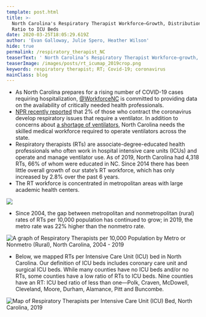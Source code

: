 ```yaml
---
template: post.html
title: >-
  North Carolina's Respiratory Therapist Workforce—Growth, Distribution and
  Ratio to ICU Beds  
date: 2020-03-25T18:05:29.619Z
author: 'Evan Galloway, Julie Spero, Heather Wilson'
hide: true
permalink: /respiratory_therapist_NC
teaserText: ' North Carolina’s Respiratory Therapist Workforce—growth, distribution and ratio to ICU beds  '
teaserImage: /images/posts/rt_icumap_2019crop.png
keywords: respiratory therapist; RT; Covid-19; coronavirus
mainClass: blog
---
```


  * As North Carolina prepares for a rising number of COVID-19 cases requiring hospitalization, [@WorkforceNC](https://twitter.com/WorkforceNC) is committed to providing data on the availability of critically needed health professionals.  
  * [NPR recently reported](https://www.npr.org/2020/03/19/818192507/are-there-enough-skilled-medical-workers-to-run-ventilators) that 2% of those who contract the coronavirus develop respiratory issues that require a ventilator.  In addition to concerns about [a shortage of ventilators](https://www.nytimes.com/2020/03/18/business/coronavirus-ventilator-shortage.html), North Carolina needs the skilled medical workforce required to operate ventilators across the state.
  * Respiratory therapists (RTs) are associate-degree-educated health professionals who often work in hospital intensive care units (ICUs) and operate and manage ventilator use. As of 2019, North Carolina had 4,318 RTs, 66% of whom were educated in NC. Since 2014 there has been little overall growth of our state’s RT workforce, which has only increased by 2.8% over the past 6 years. 
  * The RT workforce is concentrated in metropolitan areas with large academic health centers. 


![](/images/posts/rt_map_2019_histo.png)

  * Since 2004, the gap between metropolitan and nonmetropolitan (rural) rates of RTs per 10,000 population has continued to grow; in 2019, the metro rate was 22% higher than the nonmetro rate.


  ![A graph of Respiratory Therapists per 10,000 Population by Metro or Nonmetro (Rural), North Carolina, 2004 - 2019](/images/posts/rt_metro_2019.png "A graph of Respiratory Therapists per 10,000 Population by Metro or Nonmetro (Rural), North Carolina, 2004 - 2019")

  * Below, we mapped RTs per Intensive Care Unit (ICU) bed in North Carolina. Our definition of ICU beds includes coronary care unit and surgical ICU beds. While many counties have no ICU beds and/or no RTs, some counties have a low ratio of RTs to ICU beds. Nine counties have an RT: ICU bed ratio of less than one—Polk, Craven, McDowell, Cleveland, Moore, Durham, Alamance, Pitt and Buncombe. 


  ![Map of Respiratory Therapists per Intensive Care Unit (ICU) Bed, North Carolina, 2019](/images/posts/rt_icumap_2019.png "Respiratory Therapists per Intensive Care Unit (ICU) Bed, North Carolina, 2019")